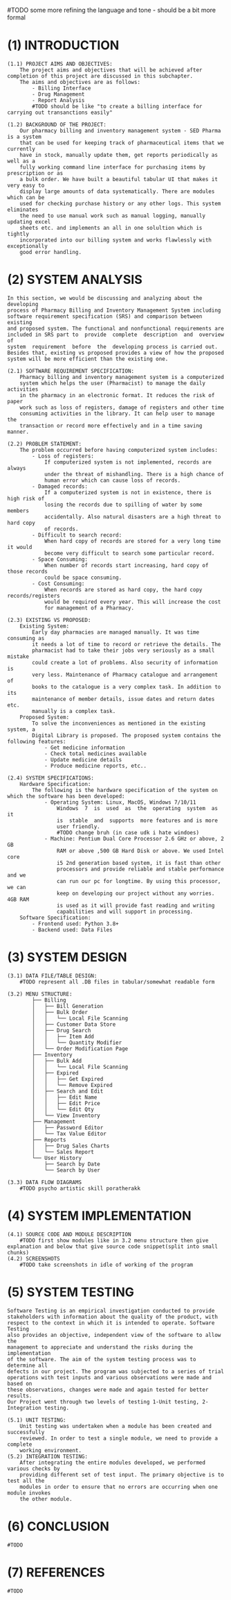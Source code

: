 #TODO some more refining the language and tone - should be a bit more formal

# (1) INTRODUCTION
	(1.1) PROJECT AIMS AND OBJECTIVES:
		The project aims and objectives that will be achieved after completion of this project are discussed in this subchapter.
		The aims and objectives are as follows:
			- Billing Interface
			- Drug Management
			- Report Analysis
			#TODO should be like "to create a billing interface for carrying out transanctions easily"
		
	(1.2) BACKGROUND OF THE PROJECT:
		Our pharmacy billing and inventory management system - SED Pharma is a system
		that can be used for keeping track of pharmaceutical items that we currently
		have in stock, manually update them, get reports periodically as well as a
		fully working command line interface for purchasing items by prescription or as
		a bulk order. We have built a beautiful tabular UI that makes it very easy to
		display large amounts of data systematically. There are modules which can be
		used for checking purchase history or any other logs. This system eliminates
		the need to use manual work such as manual logging, manually updating excel
		sheets etc. and implements an all in one solultion which is tightly
		incorporated into our billing system and works flawlessly with exceptionally
		good error handling.
	
# (2) SYSTEM ANALYSIS
	In this section, we would be discussing and analyzing about the developing
	process of Pharmacy Billing and Inventory Management System including
	software requirement specification (SRS) and comparison between existing
	and proposed system. The functional and nonfunctional requirements are
	included in SRS part to  provide  complete  description  and  overview  of
	system  requirement  before  the  developing process is carried out.
	Besides that, existing vs proposed provides a view of how the proposed
	system will be more efficient than the existing one.
	
	(2.1) SOFTWARE REQUIREMENT SPECIFICATION:
		Pharmacy billing and inventory management system is a computerized
		system which helps the user (Pharmacist) to manage the daily activities
		in the pharmacy in an electronic format. It reduces the risk of paper
		work such as loss of registers, damage of registers and other time
		consuming activities in the library. It can help user to manage the
		transaction or record more effectively and in a time saving manner. 
		
	(2.2) PROBLEM STATEMENT:
		The problem occurred before having computerized system includes:
			- Loss of registers:
				If computerized system is not implemented, records are always
				under the threat of mishandling. There is a high chance of
				human error which can cause loss of records.
			- Damaged records:
				If a computerized system is not in existence, there is high risk of
				losing the records due to spilling of water by some members
				accidentally. Also natural disasters are a high threat to hard copy
				of records.
			- Difficult to search record:
				When hard copy of records are stored for a very long time it would
				become very difficult to search some particular record.
			- Space Consuming:
				When number of records start increasing, hard copy of those records
				could be space consuming.
			- Cost Consuming:
				When records are stored as hard copy, the hard copy records/registers
				would be required every year. This will increase the cost
				for management of a Pharmacy.

	(2.3) EXISTING VS PROPOSED:
		Existing System:
			Early day pharmacies are managed manually. It was time consuming as
			it needs a lot of time to record or retrieve the details. The
			pharmacist had to take their jobs very seriously as a small mistake
			could create a lot of problems. Also security of information is
			very less. Maintenance of Pharmacy catalogue and arrangement of
			books to the catalogue is a very complex task. In addition to its
			maintenance of member details, issue dates and return dates etc.
			manually is a complex task.
		Proposed System: 
			To solve the inconveniences as mentioned in the existing system, a
			Digital Library is proposed. The proposed system contains the following features:
				- Get medicine information
				- Check total medicines available
				- Update medicine details
				- Produce medicine reports, etc..
	
	(2.4) SYSTEM SPECIFICATIONS:
		Hardware Specification:
			The following is the hardware specification of the system on which the software has been developed:
				- Operating System: Linux, MacOS, Windows 7/10/11
					Windows  7  is  used  as  the  operating  system  as it
					is  stable  and  supports  more features and is more
					user friendly.
					#TODO change bruh (in case udk i hate windoes)
				- Machine: Pentium Dual Core Processor 2.6 GHz or above, 2 GB
					RAM or above ,500 GB Hard Disk or above. We used Intel core
				  	i5 2nd generation based system, it is fast than other
				  	processors and provide reliable and stable performance and we
				  	can run our pc for longtime. By using this processor, we can
				  	keep on developing our project without any worries. 4GB RAM
				  	is used as it will provide fast reading and writing
				  	capabilities and will support in processing.
		Software Specification: 
			- Frontend used: Python 3.8+
			- Backend used: Data Files

# (3) SYSTEM DESIGN
	(3.1) DATA FILE/TABLE DESIGN:
		#TODO represent all .DB files in tabular/somewhat readable form	
		
	(3.2) MENU STRUCTURE:
			├── Billing
			│   ├── Bill Generation
			│   ├── Bulk Order
			│   │   └── Local File Scanning
			│   ├── Customer Data Store
			│   ├── Drug Search
			│   │   ├── Item Add
			│   │   └── Quantity Modifier
			│   └── Order Modification Page
			├── Inventory
			│   ├── Bulk Add
			│   │   └── Local File Scanning
			│   ├── Expired
			│   │   ├── Get Expired
			│   │   └── Remove Expired
			│   ├── Search and Edit
			│   │   ├── Edit Name
			│   │   ├── Edit Price
			│   │   └── Edit Qty
			│   └── View Inventory
			├── Management
			│   ├── Password Editor
			│   └── Tax Value Editor
			├── Reports
			│   ├── Drug Sales Charts
			│   └── Sales Report
			└── User History
				├── Search by Date
				└── Search by User
				
	(3.3) DATA FLOW DIAGRAMS
		#TODO psycho artistic skill poratherakk
		
# (4) SYSTEM IMPLEMENTATION
	(4.1) SOURCE CODE AND MODULE DESCRIPTION
		#TODO first show modules like in 3.2 menu structure then give explanation and below that give source code snippet(split into small chunks)
	(4.2) SCREENSHOTS
		#TODO take screenshots in idle of working of the program
		
# (5) SYSTEM TESTING
	Software Testing is an empirical investigation conducted to provide
	stakeholders with information about the quality of the product, with
	respect to the context in which it is intended to operate. Software Testing
	also provides an objective, independent view of the software to allow the
	management to appreciate and understand the risks during the implementation
	of the software. The aim of the system testing process was to determine all
	defects in our project. The program was subjected to a series of trial
	operations with test inputs and various observations were made and based on
	these observations, changes were made and again tested for better results.
	Our Project went through two levels of testing 1-Unit testing, 2-Integration testing.

	(5.1) UNIT TESTING:
		Unit testing was undertaken when a module has been created and successfully
		reviewed. In order to test a single module, we need to provide a complete
		working environment.
	(5.2) INTEGRATION TESTING:
		After integrating the entire modules developed, we performed various checks by
		providing different set of test input. The primary objective is to test all the
		modules in order to ensure that no errors are occurring when one module invokes
		the other module.
# (6) CONCLUSION
	#TODO
# (7) REFERENCES
	#TODO